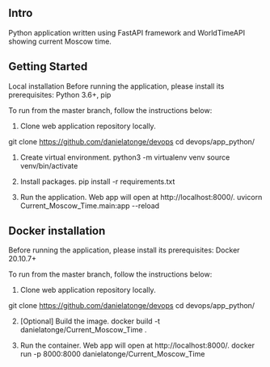 ## Intro
Python application written using FastAPI framework and WorldTimeAPI showing current Moscow time.

## Getting Started
Local installation
Before running the application, please install its prerequisites:
Python 3.6+, pip
  
To run from the master branch, follow the instructions below:

1. Clone web application repository locally.
   
git clone https://github.com/danielatonge/devops
cd devops/app_python/

1. Create virtual environment.
python3 -m virtualenv venv 
source venv/bin/activate

3. Install packages.
pip install -r requirements.txt

4. Run the application. Web app will open at http://localhost:8000/.
uvicorn Current_Moscow_Time.main:app --reload

## Docker installation
Before running the application, please install its prerequisites:
Docker 20.10.7+

To run from the master branch, follow the instructions below:

1. Clone web application repository locally.
   
git clone https://github.com/danielatonge/devops
cd devops/app_python/

2. [Optional] Build the image.
docker build -t danielatonge/Current_Moscow_Time .

3. Run the container. Web app will open at http://localhost:8000/.
docker run -p 8000:8000 danielatonge/Current_Moscow_Time